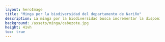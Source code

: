 ```yaml
---
layout: heroImage
title: "Minga por la biodiversidad del departamento de Nariño"
description: La minga por la biodiversidad busca incrementar la disponibilidad de datos sobre la biodiversidad del país.
background: /assets/minga/cabezote.jpg
height: 41vh
toc: true
---
```


